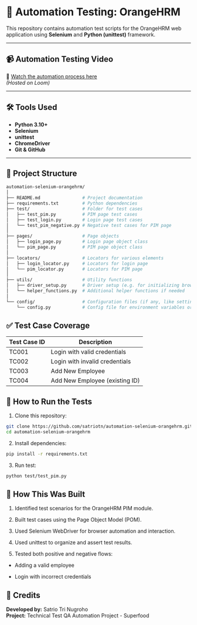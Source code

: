 # 🧪 Automation Testing: OrangeHRM

This repository contains automation test scripts for the OrangeHRM web application using **Selenium** and **Python (unittest)** framework.

---

## 📹 Automation Testing Video

🔗 [Watch the automation process here](https://www.loom.com/share/f874bfe2d83d4e39abcf596ed1798265?sid=364ec42d-74ef-4c0e-b25f-ad9fb8026f34)  
*(Hosted on Loom)*

---

## 🛠 Tools Used

- **Python 3.10+**
- **Selenium**
- **unittest**
- **ChromeDriver**
- **Git & GitHub**

---

## 📂 Project Structure
```bash
automation-selenium-orangehrm/
│
├── README.md                # Project documentation
├── requirements.txt         # Python dependencies
├── test/                    # Folder for test cases
│   ├── test_pim.py          # PIM page test cases
│   ├── test_login.py        # Login page test cases
│   └── test_pim_negative.py # Negative test cases for PIM page
│
├── pages/                   # Page objects
│   ├── login_page.py        # Login page object class
│   └── pim_page.py          # PIM page object class
│
├── locators/                # Locators for various elements
│   ├── login_locator.py     # Locators for login page
│   └── pim_locator.py       # Locators for PIM page
│
├── utils/                   # Utility functions
│   ├── driver_setup.py      # Driver setup (e.g. for initializing browser)
│   └── helper_functions.py  # Additional helper functions if needed
│
└── config/                  # Configuration files (if any, like settings)
    └── config.py            # Config file for environment variables or settings
```

## ✅ Test Case Coverage

| Test Case ID | Description                        |
|--------------|-------------------------------------|
| TC001        | Login with valid credentials       |
| TC002        | Login with invalid credentials     |
| TC003        | Add New Employee                    |
| TC004        | Add New Employee (existing ID)        |

## 🚀 How to Run the Tests

1. Clone this repository:
```bash
git clone https://github.com/satriotn/automation-selenium-orangehrm.git
cd automation-selenium-orangehrm
```

2. Install dependencies:
```bash
pip install -r requirements.txt
```

3. Run test:
```bash
python test/test_pim.py
```

## 📝 How This Was Built

1. Identified test scenarios for the OrangeHRM PIM module.

2. Built test cases using the Page Object Model (POM).

3. Used Selenium WebDriver for browser automation and interaction.

4. Used unittest to organize and assert test results.

5. Tested both positive and negative flows:

- Adding a valid employee

- Login with incorrect credentials

## 🙌 Credits

**Developed by:** Satrio Tri Nugroho  
**Project:** Technical Test QA Automation Project - Superfood